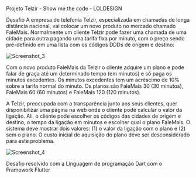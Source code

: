 Projeto Telzir - Show me the code - LOLDESIGN

Desafio
A empresa de telefonia Telzir, especializada em chamadas de longa distância nacional, vai colocar 
um novo produto no mercado chamado FaleMais.
Normalmente um cliente Telzir pode fazer uma chamada de uma cidade para outra pagando uma 
tarifa fixa por minuto, com o preço sendo pré-definido em uma lista com os códigos DDDs de 
origem e destino:


![Screenshot_3](https://user-images.githubusercontent.com/51459405/190033870-ea5d10d6-6e37-4eb1-bea9-dec3a9e26ff2.png)

Com o novo produto FaleMais da Telzir o cliente adquire um plano e pode falar de graça até 
um determinado tempo (em minutos) e só paga os minutos excedentes. Os minutos excedentes 
tem um acréscimo de 10% sobre a tarifa normal do minuto. Os planos são FaleMais 30 (30 
minutos), FaleMais 60 (60 minutos) e FaleMais 120 (120 minutos).

A Telzir, preocupada com a transparência junto aos seus clientes, quer disponibilizar uma 
página na web onde o cliente pode calcular o valor da ligação. Ali, o cliente pode escolher os 
códigos das cidades de origem e destino, o tempo da ligação em minutos e escolher qual o 
plano FaleMais. O sistema deve mostrar dois valores: (1) o valor da ligação com o plano e (2) 
sem o plano. O custo inicial de aquisição do plano deve ser desconsiderado para este problema.

![Screenshot_4](https://user-images.githubusercontent.com/51459405/190033996-2bb42881-dcf6-490b-8f44-dcf0801f35c9.png)


Desafio resolvido com a Linguagem de programação Dart com o Framework Flutter 



